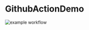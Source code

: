 # GithubActionDemo

![example workflow](https://github.com/github/docs/actions/workflows/main.yml/badge.svg)
